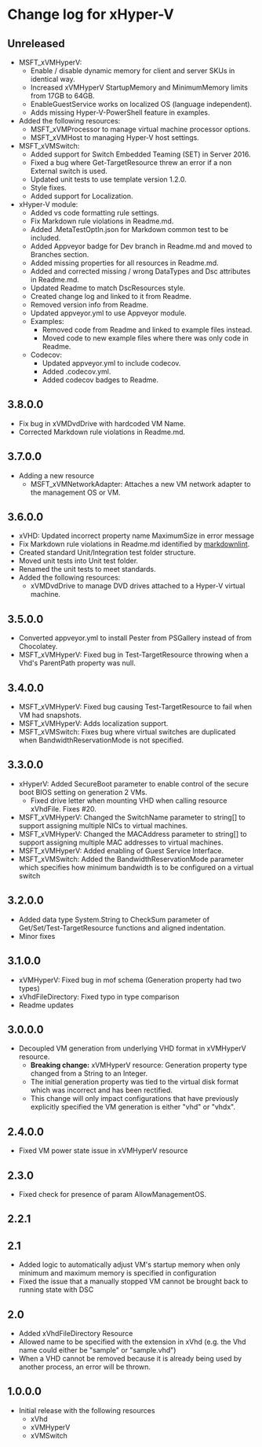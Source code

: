 # Change log for xHyper-V

## Unreleased

* MSFT_xVMHyperV:
  * Enable / disable dynamic memory for client and server SKUs in identical way.
  * Increased xVMHyperV StartupMemory and MinimumMemory limits from 17GB to 64GB.
  * EnableGuestService works on localized OS (language independent).
  * Adds missing Hyper-V-PowerShell feature in examples.
* Added the following resources:
  * MSFT_xVMProcessor to manage virtual machine processor options.
  * MSFT_xVMHost to managing Hyper-V host settings.
* MSFT_xVMSwitch:
  * Added support for Switch Embedded Teaming (SET) in Server 2016.
  * Fixed a bug where Get-TargetResource threw an error if a non External switch
 is used.
  * Updated unit tests to use template version 1.2.0.
  * Style fixes.
  * Added support for Localization.
* xHyper-V module:
  * Added vs code formatting rule settings.
  * Fix Markdown rule violations in Readme.md.
  * Added .MetaTestOptIn.json for Markdown common test to be included.
  * Added Appveyor badge for Dev branch in Readme.md and moved to Branches section.
  * Added missing properties for all resources in Readme.md.
  * Added and corrected missing / wrong DataTypes and Dsc attributes in Readme.md.
  * Updated Readme to match DscResources style.
  * Created change log and linked to it from Readme.
  * Removed version info from Readme.
  * Updated appveyor.yml to use Appveyor module.
  * Examples:
    * Removed code from Readme and linked to example files instead.
    * Moved code to new example files where there was only code in Readme.
  * Codecov:
    * Updated appveyor.yml to include codecov.
    * Added .codecov.yml.
    * Added codecov badges to Readme.

## 3.8.0.0

* Fix bug in xVMDvdDrive with hardcoded VM Name.
* Corrected Markdown rule violations in Readme.md.

## 3.7.0.0

* Adding a new resource
  * MSFT_xVMNetworkAdapter: Attaches a new VM network adapter to the management
 OS or VM.

## 3.6.0.0

* xVHD: Updated incorrect property name MaximumSize in error message
* Fix Markdown rule violations in Readme.md identified by [markdownlint](https://github.com/mivok/markdownlint/blob/master/docs/RULES.md).
* Created standard Unit/Integration test folder structure.
* Moved unit tests into Unit test folder.
* Renamed the unit tests to meet standards.
* Added the following resources:
  * xVMDvdDrive to manage DVD drives attached to a Hyper-V virtual machine.

## 3.5.0.0

* Converted appveyor.yml to install Pester from PSGallery instead of from Chocolatey.
* MSFT_xVMHyperV: Fixed bug in Test-TargetResource throwing when a Vhd's ParentPath
 property was null.

## 3.4.0.0

* MSFT_xVMHyperV: Fixed bug causing Test-TargetResource to fail when VM had snapshots.
* MSFT_xVMHyperV: Adds localization support.
* MSFT_xVMSwitch: Fixes bug where virtual switches are duplicated when
 BandwidthReservationMode is not specified.

## 3.3.0.0

* xHyperV: Added SecureBoot parameter to enable control of the secure boot BIOS
 setting on generation 2 VMs.
  * Fixed drive letter when mounting VHD when calling resource xVhdFile. Fixes #20.
* MSFT_xVMHyperV: Changed the SwitchName parameter to string[] to support
 assigning multiple NICs to virtual machines.
* MSFT_xVMHyperV: Changed the MACAddress parameter to string[] to support
 assigning multiple MAC addresses to virtual machines.
* MSFT_xVMHyperV: Added enabling of Guest Service Interface.
* MSFT_xVMSwitch: Added the BandwidthReservationMode parameter which specifies
 how minimum bandwidth is to be configured on a virtual switch

## 3.2.0.0

* Added data type System.String to CheckSum parameter of Get/Set/Test-TargetResource
 functions and aligned indentation.
* Minor fixes

## 3.1.0.0

* xVMHyperV: Fixed bug in mof schema (Generation property had two types)
* xVhdFileDirectory: Fixed typo in type comparison
* Readme updates

## 3.0.0.0

* Decoupled VM generation from underlying VHD format in xVMHyperV resource.
  * __Breaking change:__ xVMHyperV resource: Generation property type changed
 from a String to an Integer.
  * The initial generation property was tied to the virtual disk format which was
 incorrect and has been rectified.
  * This change will only impact configurations that have previously explicitly
 specified the VM generation is either "vhd" or "vhdx".

## 2.4.0.0

* Fixed VM power state issue in xVMHyperV resource

## 2.3.0

* Fixed check for presence of param AllowManagementOS.

## 2.2.1

## 2.1

* Added logic to automatically adjust VM's startup memory when only minimum and
 maximum memory is specified in configuration
* Fixed the issue that a manually stopped VM cannot be brought back to running
 state with DSC

## 2.0

* Added xVhdFileDirectory Resource
* Allowed name to be specified with the extension in xVhd (e.g. the Vhd name could
 either be "sample" or "sample.vhd")
* When a VHD cannot be removed because it is already being used by another process,
 an error will be thrown.

## 1.0.0.0

* Initial release with the following resources
  * xVhd
  * xVMHyperV
  * xVMSwitch
